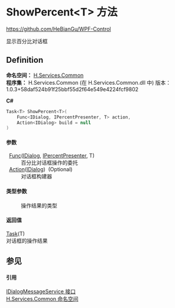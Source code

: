 # ShowPercent&lt;T&gt; 方法
https://github.com/HeBianGu/WPF-Control

显示百分比对话框



## Definition
**命名空间：** <a href="b9cdd84f-6623-a51a-f53b-465103ced202">H.Services.Common</a>  
**程序集：** H.Services.Common (在 H.Services.Common.dll 中) 版本：1.0.3+58daf524b91f25bbf55d2f64e549e4224fcf9802

**C#**
``` C#
Task<T> ShowPercent<T>(
	Func<IDialog, IPercentPresenter, T> action,
	Action<IDialog> build = null
)

```



#### 参数
<dl><dt>  <a href="https://learn.microsoft.com/dotnet/api/system.func-3" target="_blank" rel="noopener noreferrer">Func</a>(<a href="8db33b9b-5d2c-90a7-3b35-b938185d458f">IDialog</a>, <a href="c5abd634-c68f-af32-e085-e499f8c41660">IPercentPresenter</a>, T)</dt><dd>百分比对话框操作的委托</dd><dt>  <a href="https://learn.microsoft.com/dotnet/api/system.action-1" target="_blank" rel="noopener noreferrer">Action</a>(<a href="8db33b9b-5d2c-90a7-3b35-b938185d458f">IDialog</a>)  (Optional)</dt><dd>对话框构建器</dd></dl>

#### 类型参数
<dl><dt /><dd>操作结果的类型</dd></dl>

#### 返回值
<a href="https://learn.microsoft.com/dotnet/api/system.threading.tasks.task-1" target="_blank" rel="noopener noreferrer">Task</a>(T)  
对话框的操作结果

## 参见


#### 引用
<a href="c02ebd57-786a-67bc-af92-fda45d0530e0">IDialogMessageService 接口</a>  
<a href="b9cdd84f-6623-a51a-f53b-465103ced202">H.Services.Common 命名空间</a>  
